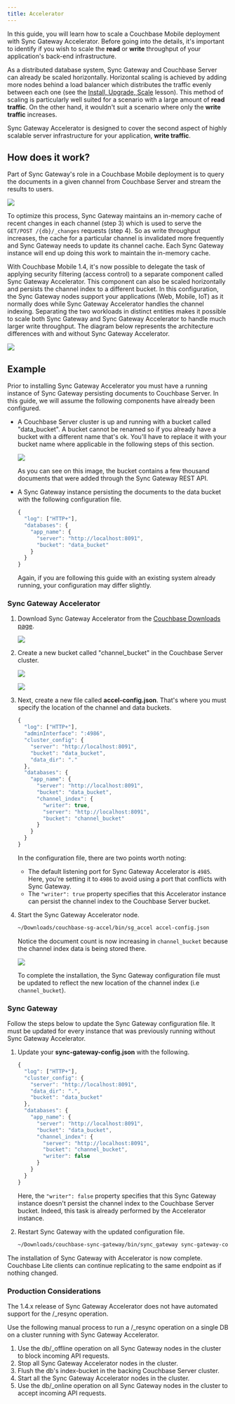 ```yaml
---
title: Accelerator
---
```


In this guide, you will learn how to scale a Couchbase Mobile deployment with Sync Gateway Accelerator. Before going into the details, it's important to identify if you wish to scale the **read** or **write** throughput of your application's back-end infrastructure.

As a distributed database system, Sync Gateway and Couchbase Server can already be scaled horizontally. Horizontal scaling is achieved by adding more nodes behind a load balancer which distributes the traffic evenly between each one (see the [Install, Upgrade, Scale](../../../current/training/deploy/install/index.html) lesson). This method of scaling is particularly well suited for a scenario with a large amount of **read traffic**. On the other hand, it wouldn't suit a scenario where only the **write traffic** increases.

Sync Gateway Accelerator is designed to cover the second aspect of highly scalable server infrastructure for your application, **write traffic**.

## How does it work?

Part of Sync Gateway's role in a Couchbase Mobile deployment is to query the documents in a given channel from Couchbase Server and stream the results to users.

![](img/channel-access-accelerator.png)

To optimize this process, Sync Gateway maintains an in-memory cache of recent changes in each channel (step 3) which is used to serve the `GET/POST /{db}/_changes` requests (step 4). So as write throughput increases, the cache for a particular channel is invalidated more frequently and Sync Gateway needs to update its channel cache. Each Sync Gateway instance will end up doing this work to maintain the in-memory cache.

With Couchbase Mobile 1.4, it's now possible to delegate the task of applying security filtering (access control) to a separate component called Sync Gateway Accelerator. This component can also be scaled horizontally and persists the channel index to a different bucket. In this configuration, the Sync Gateway nodes support your applications (Web, Mobile, IoT) as it normally does while Sync Gateway Accelerator handles the channel indexing. Separating the two workloads in distinct entities makes it possible to scale both Sync Gateway and Sync Gateway Accelerator to handle much larger write throughput. The diagram below represents the architecture differences with and without Sync Gateway Accelerator.

![](img/accelerator-comparison.png)

## Example

Prior to installing Sync Gateway Accelerator you must have a running instance of Sync Gateway persisting documents to Couchbase Server. In this guide, we will assume the following components have already been configured.

- A Couchbase Server cluster is up and running with a bucket called "data_bucket". A bucket cannot be renamed so if you already have a bucket with a different name that's ok. You'll have to replace it with your bucket name where applicable in the following steps of this section.

    ![](img/sg-accel-data-bucket.png)

    As you can see on this image, the bucket contains a few thousand documents that were added through the Sync Gateway
    REST API.

- A Sync Gateway instance persisting the documents to the data bucket with the following configuration file.

    ```javascript
    {
      "log": ["HTTP+"],
      "databases": {
        "app_name": {
          "server": "http://localhost:8091",
          "bucket": "data_bucket"
        }
      }
    }
    ```

    Again, if you are following this guide with an existing system already running, your configuration may differ slightly.

### Sync Gateway Accelerator

1. Download Sync Gateway Accelerator from the [Couchbase Downloads page](http://www.couchbase.com/nosql-databases/downloads#couchbase-mobile).

    ![](img/downloads-add-ons.png)

2. Create a new bucket called "channel_bucket" in the Couchbase Server cluster.

    ![](img/sg-accel-create-bucket.png)

    ![](img/sg-accel-channel-bucket.png)

3. Next, create a new file called **accel-config.json**. That's where you must specify the location of the channel and data buckets.

    ```javascript
    {
      "log": ["HTTP+"],
      "adminInterface": ":4986",
      "cluster_config": {
        "server": "http://localhost:8091",
        "bucket": "data_bucket",
        "data_dir": "."
      },
      "databases": {
        "app_name": {
          "server": "http://localhost:8091",
          "bucket": "data_bucket",
          "channel_index": {
            "writer": true,
            "server": "http://localhost:8091",
            "bucket": "channel_bucket"
          }
        }
      }
    }
    ```

    In the configuration file, there are two points worth noting:
    - The default listening port for Sync Gateway Accelerator is `4985`. Here, you're setting it to `4986` to avoid using a port that conflicts with Sync Gateway.
    - The `"writer": true` property specifies that this Accelerator instance can persist the channel index to the Couchbase Server bucket.

4. Start the Sync Gateway Accelerator node.

    ```bash
    ~/Downloads/couchbase-sg-accel/bin/sg_accel accel-config.json
    ```

    Notice the document count is now increasing in `channel_bucket` because the channel index data is being stored there.

    ![](img/channel-bucket.png)

    To complete the installation, the Sync Gateway configuration file must be updated to reflect the new location of the channel index (i.e `channel_bucket`).

### Sync Gateway

Follow the steps below to update the Sync Gateway configuration file. It must be updated for every instance that was previously running without Sync Gateway Accelerator.

1. Update your **sync-gateway-config.json** with the following.

    ```javascript
    {
      "log": ["HTTP+"],
      "cluster_config": {
        "server": "http://localhost:8091",
        "data_dir": ".",
        "bucket": "data_bucket"
      },
      "databases": {
        "app_name": {
          "server": "http://localhost:8091",
          "bucket": "data_bucket",
          "channel_index": {
            "server": "http://localhost:8091",
            "bucket": "channel_bucket",
            "writer": false
          }
        }
      }
    }
    ```

    Here, the `"writer": false` property specifies that this Sync Gateway instance doesn't persist the channel index to the Couchbase Server bucket. Indeed, this task is already performed by the Accelerator instance. 

2. Restart Sync Gateway with the updated configuration file.

    ```bash
    ~/Downloads/couchbase-sync-gateway/bin/sync_gateway sync-gateway-config.json
    ```

The installation of Sync Gateway with Accelerator is now complete. Couchbase Lite clients can continue replicating to the same endpoint as if nothing changed.

### Production Considerations

The 1.4.x release of Sync Gateway Accelerator does not have automated support for the /_resync operation.

Use the following manual process to run a /_resync operation on a single DB on a cluster running with Sync Gateway Accelerator.

1. Use the db/_offline operation on all Sync Gateway nodes in the cluster to block incoming API requests.
2. Stop all Sync Gateway Accelerator nodes in the cluster.
3. Flush the db's index-bucket in the backing Couchbase Server cluster.
4. Start all the Sync Gateway Accelerator nodes in the cluster.
5. Use the db/_online operation on all Sync Gateway nodes in the cluster to accept incoming API requests.


